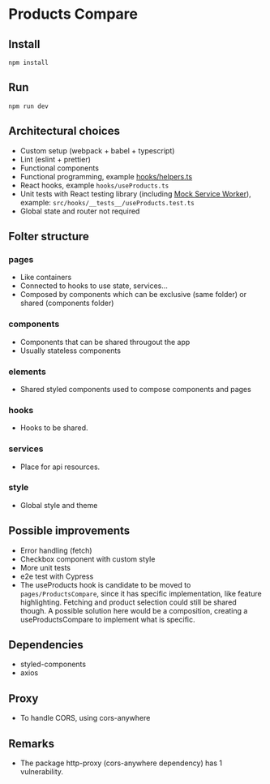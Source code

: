 # Products Compare

## Install

`npm install`

## Run

`npm run dev`

## Architectural choices

- Custom setup (webpack + babel + typescript)
- Lint (eslint + prettier)
- Functional components
- Functional programming, example [hooks/helpers.ts](hooks/helpers.ts)
- React hooks, example `hooks/useProducts.ts`
- Unit tests with React testing library (including [Mock Service Worker](https://mswjs.io/)), example: `src/hooks/__tests__/useProducts.test.ts`
- Global state and router not required

## Folter structure

### pages

- Like containers
- Connected to hooks to use state, services...
- Composed by components which can be exclusive (same folder) or shared (components folder)

### components

- Components that can be shared througout the app
- Usually stateless components

### elements

- Shared styled components used to compose components and pages

### hooks

- Hooks to be shared.

### services

- Place for api resources.

### style

- Global style and theme

## Possible improvements

- Error handling (fetch)
- Checkbox component with custom style
- More unit tests
- e2e test with Cypress
- The useProducts hook is candidate to be moved to `pages/ProductsCompare`, since it has specific implementation, like feature highlighting. Fetching and product selection could still be shared though. A possible solution here would be a composition, creating a useProductsCompare to implement what is specific.

## Dependencies

- styled-components
- axios

## Proxy

- To handle CORS, using cors-anywhere

##  Remarks

- The package http-proxy (cors-anywhere dependency) has 1 vulnerability.